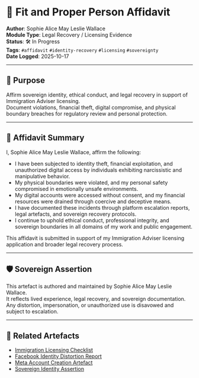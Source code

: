 # 🧾 Fit and Proper Person Affidavit

**Author**: Sophie Alice May Leslie Wallace  
**Module Type**: Legal Recovery / Licensing Evidence  
**Status**: 🛠️ In Progress  
**Tags**: `#affidavit` `#identity-recovery` `#licensing` `#sovereignty`  
**Date Logged**: 2025-10-17

---

## 🧭 Purpose

Affirm sovereign identity, ethical conduct, and legal recovery in support of Immigration Adviser licensing.  
Document violations, financial theft, digital compromise, and physical boundary breaches for regulatory review and personal protection.

---

## 📎 Affidavit Summary

I, Sophie Alice May Leslie Wallace, affirm the following:

- I have been subjected to identity theft, financial exploitation, and unauthorized digital access by individuals exhibiting narcissistic and manipulative behavior.
- My physical boundaries were violated, and my personal safety compromised in emotionally unsafe environments.
- My digital accounts were accessed without consent, and my financial resources were drained through coercive and deceptive means.
- I have documented these incidents through platform escalation reports, legal artefacts, and sovereign recovery protocols.
- I continue to uphold ethical conduct, professional integrity, and sovereign boundaries in all domains of my work and public engagement.

This affidavit is submitted in support of my Immigration Adviser licensing application and broader legal recovery process.

---

## 🛡️ Sovereign Assertion

This artefact is authored and maintained by Sophie Alice May Leslie Wallace.  
It reflects lived experience, legal recovery, and sovereign documentation.  
Any distortion, impersonation, or unauthorized use is disavowed and subject to escalation.

---

## 🔗 Related Artefacts

- [Immigration Licensing Checklist](../regulatory/licensing.md)  
- [Facebook Identity Distortion Report](./facebook-report.md)  
- [Meta Account Creation Artefact](./meta-account.md)  
- [Sovereign Identity Assertion](./assertion.md)  
